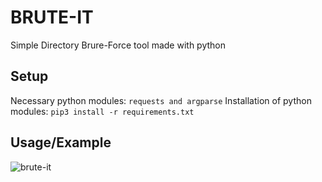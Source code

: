 # BRUTE-IT
Simple Directory Brure-Force tool made with python
## Setup
Necessary python modules: `requests and argparse`
Installation of python modules: `pip3 install -r requirements.txt`
## Usage/Example
![brute-it](https://user-images.githubusercontent.com/72012020/209429458-b0d1e614-bd15-4140-8f01-37d08745c342.png)
